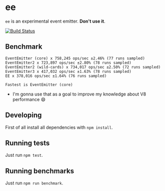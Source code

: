 # ee

`ee` is an experimental event emitter. __Don't use it__.

[![Build Status](https://travis-ci.org/talyssonoc/ee.svg?branch=master)](https://travis-ci.org/talyssonoc/ee)

## Benchmark

```
EventEmitter (core) x 758,245 ops/sec ±2.46% (77 runs sampled)
EventEmitter2 x 723,897 ops/sec ±2.80% (78 runs sampled)
EventEmitter2 (wild-cards) x 734,017 ops/sec ±2.50% (72 runs sampled)
EventEmitter3 x 417,032 ops/sec ±1.63% (78 runs sampled)
EE x 378,016 ops/sec ±1.64% (76 runs sampled)

Fastest is EventEmitter (core)
```

* I'm gonna use that as a goal to improve my knowledge about V8 performance :smile:

## Developing

First of all install all dependencies with `npm install`.

## Running tests

Just run `npm test`.

## Running benchmarks

Just run `npm run benchmark`.